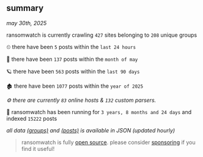 
## summary
_may 30th, 2025_

ransomwatch is currently crawling `427` sites belonging to `208` unique groups

⏲ there have been `5` posts within the `last 24 hours`

🦈 there have been `137` posts within the `month of may`

🪐 there have been `563` posts within the `last 90 days`

🏚 there have been `1077` posts within the `year of 2025`

_⚙️ there are currently `83` online hosts & `132` custom parsers._

🦕 ransomwatch has been running for `3 years, 8 months and 24 days` and indexed `15222` posts

_all data  [(groups)](http://ransomwhat.telemetry.ltd/groups) and [(posts)](http://ransomwhat.telemetry.ltd/posts) is available in JSON (updated hourly)_

> ransomwatch is fully [open source](https://github.com/joshhighet/ransomwatch#ransomwatch--). please consider [sponsoring](https://github.com/sponsors/joshhighet) if you find it useful!
